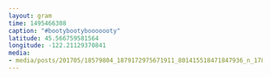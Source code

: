 ```yaml
---
layout: gram
time: 1495466308
caption: "#bootybootybooooooty"
latitude: 45.566759581564
longitude: -122.21129370841
media:
- media/posts/201705/18579804_1879172975671911_801415518471847936_n_17859310618143995.jpg
---
```

